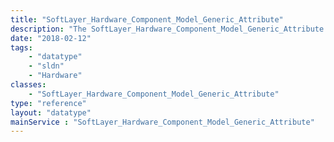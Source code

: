 ```yaml
---
title: "SoftLayer_Hardware_Component_Model_Generic_Attribute"
description: "The SoftLayer_Hardware_Component_Model_Generic_Attribute data type contains information relating to a single SoftLayer generic component model.  Generic component model attributes can hold any information to describe functionality of the model. For Example: The number of cores that a processor has. "
date: "2018-02-12"
tags:
    - "datatype"
    - "sldn"
    - "Hardware"
classes:
    - "SoftLayer_Hardware_Component_Model_Generic_Attribute"
type: "reference"
layout: "datatype"
mainService : "SoftLayer_Hardware_Component_Model_Generic_Attribute"
---
```

